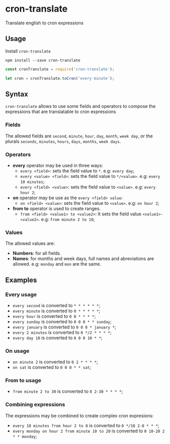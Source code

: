 # cron-translate

Translate english to cron expressions

## Usage

Install `cron-translate`

```
npm install --save cron-translate
```

```js
const cronTranslate = require('cron-translate');

let cron = cronTranslate.toCron('every minute');
```

## Syntax

`cron-translate` allows to use some fields and operators to compose the expressions that are translatable to cron expressions

### Fields

The allowed fields are `second`, `minute`, `hour`, `day`, `month`, `week day`, or the plurals `seconds`, `minutes`, `hours`, `days`, `months`, `week days`.

### Operators

 - **every** operator may be used in three ways:
    - `every <field>`: sets the field value to `*`. e.g: `every day`;
    - `every <value> <field>`: sets the field value to `*/<value>`. e.g: `every 10 minutes`;
    - `every <field> <value>`: sets the field value to `<value>`. e.g: `every hour 2`;
 - **on** operator may be use as the `every <field> value`:
    - `on <field> <value>`: sets the field value to `<value>`. e.g: `on hour 2`;
 - **from to** operator is used to create ranges.
    - `from <field> <value1> to <value2>`: It sets the field value `<value1>-<value2>`. e.g: `from minute 2 to 10`;

### Values

The allowed values are:
 - **Numbers**: for all fields.
 - **Names**: for months and week days, full names and abreviations are allowed. e.g: `monday` and `mon` are the same.


## Examples

### Every usage

- `every second` is converted to `* * * * * *`;
- `every minute` is converted to `0 * * * * *`;
- `every hour` is converted to `0 0 * * * *`;
- `every sunday` is converted to `0 0 0 * * sunday`; 
- `every january` is converted to `0 0 0 * january *`; 
- `every 2 minutes` is converted to `0 */2 * * * *`;
- `every day 10` is converted to `0 0 0 10 * *`;

### On usage

- `on minute 2` is converted to `0 2 * * * *`;
- `on sat` is converted to `0 0 0 * * sat`;

### From to usage
- `from minute 2 to 30` is converted to `0 2-30 * * * *`;

### Combining expressions

The expressions may be combined to create complex cron expresions:

- `every 10 minutes from hour 2 to 8` is converted to `0 */10 2-8 * * *`;
- `every monday on hour 2 from minute 10 to 20` is converted to `0 10-20 2 * * monday`;
